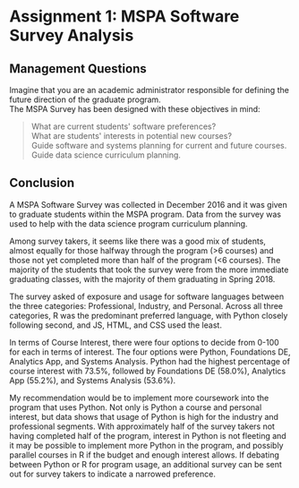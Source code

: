 # Assignment 1: MSPA Software Survey Analysis
## Management Questions
Imagine that you are an academic administrator responsible for defining the future direction of the graduate program. <br>
The MSPA Survey has been designed with these objectives in mind:<br>
>What are current students' software preferences? <br>
What are students' interests in potential new courses? <br>
Guide software and systems planning for current and future courses. <br>
Guide data science curriculum planning. <br>

## Conclusion
A MSPA Software Survey was collected in December 2016 and it was given to graduate students within the MSPA program. 
Data from the survey was used to help with the data science program curriculum planning.<br>

Among survey takers, it seems like there was a good mix of students, almost equally for those halfway 
through the program (>6 courses) and those not yet completed more than half of the program (<6 courses). 
The majority of the students that took the survey were from the more immediate graduating classes, with the 
majority of them graduating in Spring 2018.<br>

The survey asked of exposure and usage for software languages between the three categories: 
Professional, Industry, and Personal. Across all three categories, R was the predominant preferred language, 
with Python closely following second, and JS, HTML, and CSS used the least.<br>

In terms of Course Interest, there were four options to decide from 0-100 for each in terms of interest. The four options were Python, 
Foundations DE, Analytics App, and Systems Analysis. Python had the highest percentage of course interest with 73.5%, followed by 
Foundations DE (58.0%), Analytics App (55.2%), and Systems Analysis (53.6%).<br>

My recommendation would be to implement more coursework into the program that uses Python. Not only is Python a course and personal 
interest, but data shows that usage of Python is high for the industry and professional segments. With approximately half of the survey 
takers not having completed half of the program, interest in Python is not fleeting and it may be possible to implement more Python in 
the program, and possibly parallel courses in R if the budget and enough interest allows. If debating between Python or R for program 
usage, an additional survey can be sent out for survey takers to indicate a narrowed preference.<br>

